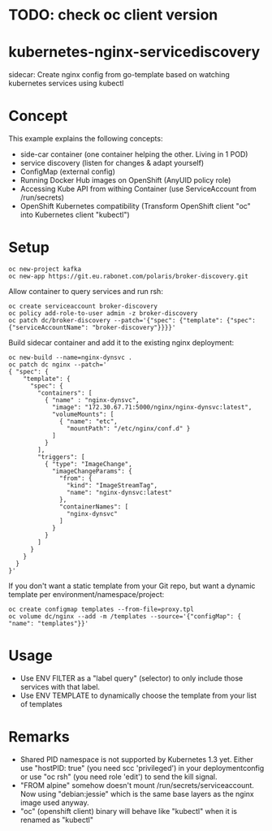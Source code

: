 # TODO: check oc client version
# kubernetes-nginx-servicediscovery
sidecar: Create nginx config from go-template based on watching kubernetes services using kubectl
# Concept
This example explains the following concepts:
* side-car container (one container helping the other. Living in 1 POD)
* service discovery  (listen for changes & adapt yourself)
* ConfigMap (external config)
* Running Docker Hub images on OpenShift (AnyUID policy role)
* Accessing Kube API from withing Container (use ServiceAccount from /run/secrets)
* OpenShift Kubernetes compatibility (Transform OpenShift client "oc" into Kubernetes client "kubectl")


# Setup
```
oc new-project kafka
oc new-app https://git.eu.rabonet.com/polaris/broker-discovery.git
```

Allow container to query services and run rsh:
```
oc create serviceaccount broker-discovery
oc policy add-role-to-user admin -z broker-discovery
oc patch dc/broker-discovery --patch='{"spec": {"template": {"spec": {"serviceAccountName": "broker-discovery"}}}}'
```


Build sidecar container and add it to the existing nginx deployment:

```
oc new-build --name=nginx-dynsvc .
oc patch dc nginx --patch='
{ "spec": { 
    "template": {
      "spec": {
        "containers": [
          { "name" : "nginx-dynsvc", 
            "image": "172.30.67.71:5000/nginx/nginx-dynsvc:latest",
            "volumeMounts": [
              { "name": "etc", 
                "mountPath": "/etc/nginx/conf.d" } 
            ] 
          }
        ], 
        "triggers": [
          { "type": "ImageChange", 
            "imageChangeParams": { 
              "from": { 
                "kind": "ImageStreamTag",
                "name": "nginx-dynsvc:latest"
              },
              "containerNames": [ 
                "nginx-dynsvc" 
              ] 
            } 
          } 
        ]
      }
    }
  }
}'
```

If you don't want a static template from your Git repo, but want a dynamic template per environment/namespace/project:
```
oc create configmap templates --from-file=proxy.tpl
oc volume dc/nginx --add -m /templates --source='{"configMap": { "name": "templates"}}'
```


# Usage
* Use ENV FILTER as a "label query" (selector) to only include those services with that label.
* Use ENV TEMPLATE to dynamically choose the template from your list of templates

# Remarks
* Shared PID namespace is not supported by Kubernetes 1.3 yet.
  Either use "hostPID: true" (you need scc 'privileged') in your deploymentconfig
  or use "oc rsh" (you need role 'edit') to send the kill signal.
* "FROM alpine" somehow doesn't mount /run/secrets/serviceaccount.
  Now using "debian:jessie" which is the same base layers as the nginx image used anyway.
* "oc" (openshift client) binary will behave like "kubectl" when it is renamed as "kubectl"

